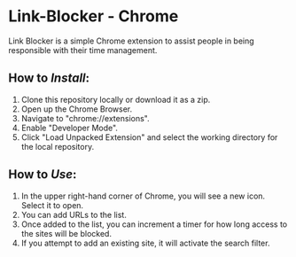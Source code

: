 <h1>Link-Blocker - Chrome</h1>
Link Blocker is a simple Chrome extension to assist people in being responsible with their time management.

<h2>How to <i>Install</i>:</h2>
<ol>
  <li>Clone this repository locally or download it as a zip.</li>
  <li>Open up the Chrome Browser.</li>
  <li>Navigate to "chrome://extensions".</li>
  <li>Enable "Developer Mode".</li>
  <li>Click "Load Unpacked Extension" and select the working directory for the local repository.</li>
</ol>

<h2>How to <i>Use</i>:</h2>
<ol>
  <li>In the upper right-hand corner of Chrome, you will see a new icon. Select it to open.</li>
  <li>You can add URLs to the list.</li>
  <li>Once added to the list, you can increment a timer for how long access to the sites will be blocked.</li>
  <li>If you attempt to add an existing site, it will activate the search filter.</li>
</ol>
